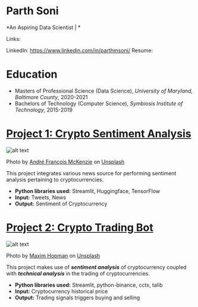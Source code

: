 # Parth Soni
*An Aspiring Data Scientist | *

Links:

LinkedIn: https://www.linkedin.com/in/parthmsoni/
Resume: 

# Education
* Masters of Professional Science (Data Science), *University of Maryland, Baltimore County*, 2020-2021
* Bachelors of Technology (Computer Science), *Symbiosis Institute of Technology*, 2015-2019

# [Project 1: Crypto Sentiment Analysis](http://youtube.com/dataprofessor)
![alt text](andre-francois-mckenzie-iGYiBhdNTpE-unsplash.jpg)

Photo by <a href="https://unsplash.com/@silverhousehd?utm_source=unsplash&utm_medium=referral&utm_content=creditCopyText">André François McKenzie</a> on <a href="https://unsplash.com/s/photos/cryptocurrency?utm_source=unsplash&utm_medium=referral&utm_content=creditCopyText">Unsplash</a>

This project integrates various news source for performing sentiment analysis pertaining to cryptocurrencies.
* **Python libraries used:** Streamlit, Huggingface, TensorFlow
* **Input:** Tweets, News
* **Output:** Sentiment of Cryptocurrency

# [Project 2: Crypto Trading Bot](http://youtube.com/dataprofessor)
![alt text](maxim-hopman-fiXLQXAhCfk-unsplash.jpg)

Photo by <a href="https://unsplash.com/@nampoh?utm_source=unsplash&utm_medium=referral&utm_content=creditCopyText">Maxim Hopman</a> on <a href="https://unsplash.com/s/photos/cryptocurrency-trading?utm_source=unsplash&utm_medium=referral&utm_content=creditCopyText">Unsplash</a>

This project makes use of ***sentiment analysis*** of cryptocurrency coupled with ***technical analysis*** in the trading of cryptocurrencies.
* **Python libraries used:** Streamlit, python-binance, cctx, talib
* **Input:** Cryptocurrency historical price
* **Output:** Trading signals triggers buying and selling
